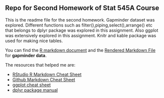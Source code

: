 ## Repo for Second Homework of Stat 545A Course 

This is the readme file for the second homework. Gapminder dataset was explored. 
Different functions such as filter(),piping,select(),arrange() etc that belongs to 
dplyr package was explored in this assignment. Also ggplot was extensively explored in this assignment. Knitr and kable package was used for making nice tables.

You can find the [R markdown document](https://github.com/abishekarun/STAT545-hw-rajendran-arun/blob/master/hw02/hw02_gapminder.Rmd) and the [Rendered Markdown 
File](https://github.com/abishekarun/STAT545-hw-rajendran-arun/blob/master/hw02/hw02_gapminder.md) for __gapminder data__.

The resources that helped me are:

+ [RStudio R Markdown Cheat Sheet](https://www.rstudio.com/wp-content/uploads/2015/02/rmarkdown-cheatsheet.pdf)
+ [Github Markdown Cheat Sheet](https://github.com/adam-p/markdown-here/wiki/Markdown-Cheatsheet)
+ [ggplot cheat sheet](https://www.rstudio.com/wp-content/uploads/2015/03/ggplot2-cheatsheet.pdf) 
+ [dplyr package manual](https://cran.r-project.org/web/packages/dplyr/dplyr.pdf)